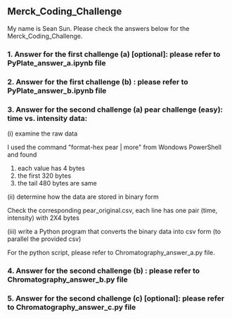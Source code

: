 ## Merck_Coding_Challenge
My name is Sean Sun. Please check the answers below for the Merck_Coding_Challenge.
### 1. Answer for the first challenge (a) [optional]: please refer to PyPlate_answer_a.ipynb file
### 2. Answer for the first challenge (b) : please refer to PyPlate_answer_b.ipynb file
### 3. Answer for the second challenge (a) pear challenge (easy): time vs. intensity data:
(i) examine the raw data

I used the command "format-hex pear | more" from Wondows PowerShell and found 
1. each value has 4 bytes
2. the first 320 bytes
3. the tail 480 bytes are same
   
(ii) determine how the data are stored in binary form

Check the corresponding pear_original.csv, each line has one pair (time, intensity) with 2X4 bytes

(iii) write a Python program that converts the binary data into csv form (to parallel the provided csv)

For the python script, please refer to Chromatography_answer_a.py file.
### 4. Answer for the second challenge (b) : please refer to Chromatography_answer_b.py file
### 5. Answer for the second challenge (c) [optional]: please refer to Chromatography_answer_c.py file
